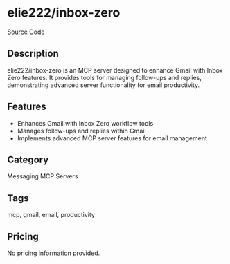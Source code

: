 # elie222/inbox-zero

[Source Code](https://github.com/elie222/inbox-zero/tree/main/apps/mcp-server)

## Description
elie222/inbox-zero is an MCP server designed to enhance Gmail with Inbox Zero features. It provides tools for managing follow-ups and replies, demonstrating advanced server functionality for email productivity.

## Features
- Enhances Gmail with Inbox Zero workflow tools
- Manages follow-ups and replies within Gmail
- Implements advanced MCP server features for email management

## Category
Messaging MCP Servers

## Tags
mcp, gmail, email, productivity

## Pricing
No pricing information provided.